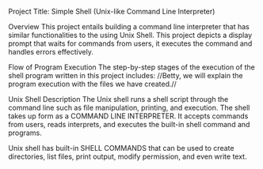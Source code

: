 Project Title: Simple Shell (Unix-like Command Line Interpreter)

Overview
This project entails building a command line interpreter that has similar functionalities to the using Unix Shell. This project depicts a display prompt that waits for commands from users, it executes the command and handles errors effectively.

Flow of Program Execution
The step-by-step stages of the execution of the shell program written in this project includes:
//Betty, we will explain the program execution with the files we have created.//

Unix Shell Description
The Unix shell runs a shell script through the command line such as file manipulation, printing, and execution. The shell takes up form as a COMMAND LINE INTERPRETER. It accepts commands from users, reads interprets, and executes the built-in shell command and programs.

Unix shell has built-in SHELL COMMANDS that can be used to create directories, list files, print output, modify permission, and even write text.	
